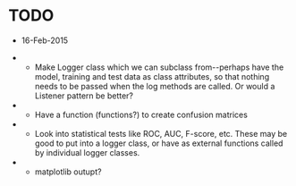 TODO
====

* 16-Feb-2015

* * Make Logger class which we can subclass from--perhaps have the model, training and test data as class attributes, so that nothing needs to be passed when the log methods are called.  Or would a Listener pattern be better?  

* * Have a function (functions?) to create confusion matrices

* * Look into statistical tests like ROC, AUC, F-score, etc.  These may be good to put into a logger class, or have as external functions called by individual logger classes.

* * matplotlib outupt?

